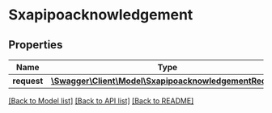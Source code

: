 # Sxapipoacknowledgement

## Properties
Name | Type | Description | Notes
------------ | ------------- | ------------- | -------------
**request** | [**\Swagger\Client\Model\SxapipoacknowledgementRequest**](SxapipoacknowledgementRequest.md) |  | [optional] 

[[Back to Model list]](../README.md#documentation-for-models) [[Back to API list]](../README.md#documentation-for-api-endpoints) [[Back to README]](../README.md)


